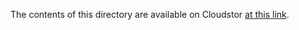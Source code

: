 The contents of this directory are available on Cloudstor [at this link](https://cloudstor.aarnet.edu.au/plus/s/xFhjoeRqwx21aGr?path=%2Fresults).
